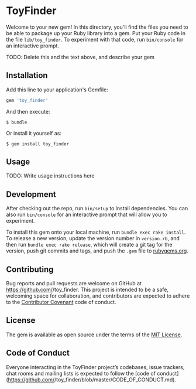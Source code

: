 # ToyFinder

Welcome to your new gem! In this directory, you'll find the files you need to be able to package up your Ruby library into a gem. Put your Ruby code in the file `lib/toy_finder`. To experiment with that code, run `bin/console` for an interactive prompt.

TODO: Delete this and the text above, and describe your gem

## Installation

Add this line to your application's Gemfile:

```ruby
gem 'toy_finder'
```

And then execute:

    $ bundle

Or install it yourself as:

    $ gem install toy_finder

## Usage

TODO: Write usage instructions here

## Development

After checking out the repo, run `bin/setup` to install dependencies. You can also run `bin/console` for an interactive prompt that will allow you to experiment.

To install this gem onto your local machine, run `bundle exec rake install`. To release a new version, update the version number in `version.rb`, and then run `bundle exec rake release`, which will create a git tag for the version, push git commits and tags, and push the `.gem` file to [rubygems.org](https://rubygems.org).

## Contributing

Bug reports and pull requests are welcome on GitHub at https://github.com/<github username>/toy_finder. This project is intended to be a safe, welcoming space for collaboration, and contributors are expected to adhere to the [Contributor Covenant](http://contributor-covenant.org) code of conduct.

## License

The gem is available as open source under the terms of the [MIT License](https://opensource.org/licenses/MIT).

## Code of Conduct

Everyone interacting in the ToyFinder project’s codebases, issue trackers, chat rooms and mailing lists is expected to follow the [code of conduct](https://github.com/<github username>/toy_finder/blob/master/CODE_OF_CONDUCT.md).
